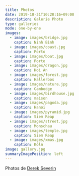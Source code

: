```yaml
---
title: Photos
date: 2019-10-31T10:20:16+09:00
description: Galerie Photo
type: galleries
mode: one-by-one
images:
  - image: images/bridge.jpg
    caption: Ninh Binh
  - image: images/coast.jpg
    caption: Porto
  - image: images/boat.jpg
    caption: Porto
  - image: images/dragon.jpg
    caption: Hoi An
  - image: images/forest.jpg
    caption: Hallerbos
  - image: images/nature.jpg
    caption: Cambodge
  - image: images/birdhouse.jpg
    caption: maison
  - image: images/pagoda.jpg
    caption: Hanoi
  - image: images/pyramid.jpg
    caption: Siem Reap
  - image: images/street.jpg
    caption: Monschau
  - image: images/temple.jpg
    caption: Siem Reap
  - image: images/xmas.jpg
    caption: Köln
image: gallery.jpg
summaryImagePosition: left
---
```


Photos de <a href="https://derekseverin.netlify.app/" target="_blank">Derek Severin</a>